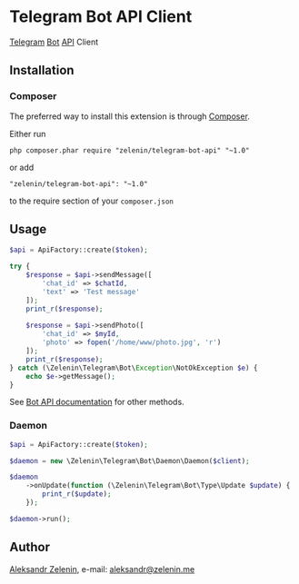 # Telegram Bot API Client

[Telegram](https://telegram.org) [Bot](https://core.telegram.org/bots) [API](https://core.telegram.org/bots/api) Client

## Installation

### Composer

The preferred way to install this extension is through [Composer](http://getcomposer.org/).

Either run

```
php composer.phar require "zelenin/telegram-bot-api" "~1.0"
```

or add

```
"zelenin/telegram-bot-api": "~1.0"
```

to the require section of your ```composer.json```

## Usage

```php
$api = ApiFactory::create($token);

try {
    $response = $api->sendMessage([
        'chat_id' => $chatId,
        'text' => 'Test message'
    ]);
    print_r($response);
    
    $response = $api->sendPhoto([
    	'chat_id' => $myId,
    	'photo' => fopen('/home/www/photo.jpg', 'r')
    ]);
    print_r($response);
} catch (\Zelenin\Telegram\Bot\Exception\NotOkException $e) {
    echo $e->getMessage();
}
```

See [Bot API documentation](https://core.telegram.org/bots/api) for other methods.

### Daemon

```php
$api = ApiFactory::create($token);

$daemon = new \Zelenin\Telegram\Bot\Daemon\Daemon($client);

$daemon
    ->onUpdate(function (\Zelenin\Telegram\Bot\Type\Update $update) {
        print_r($update);
    });

$daemon->run();
```

## Author

[Aleksandr Zelenin](https://github.com/zelenin/), e-mail: [aleksandr@zelenin.me](mailto:aleksandr@zelenin.me)
